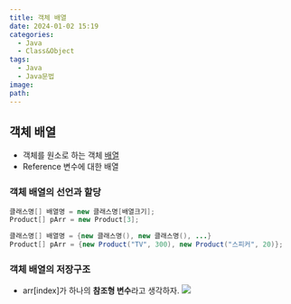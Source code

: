 ```yaml
---
title: 객체 배열
date: 2024-01-02 15:19
categories:
  - Java
  - Class&Object
tags:
  - Java
  - Java문법
image: 
path:
---
```


## 객체 배열
+ 객체를 원소로 하는 객체 [배열](https://sonjh919.github.io/posts/배열)
+ Reference 변수에 대한 배열

### 객체 배열의 선언과 할당
```java
클래스명[] 배열명 = new 클래스명[배열크기];
Product[] pArr = new Product[3];

클래스명[] 배열명 = {new 클래스명(), new 클래스명(), ...}
Product[] pArr = {new Product("TV", 300), new Product("스피커", 20)};
```

### 객체 배열의 저장구조
+ arr[index]가 하나의 **참조형 변수**라고 생각하자.
![](/assets/img/IMG/TIL/objectarr.png)